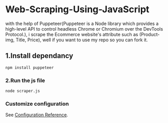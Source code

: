 # Web-Scraping-Using-JavaScript
with the help of Puppeteer(Puppeteer is a Node library which provides a high-level API to control headless Chrome or Chromium over the DevTools Protocol.), i scrape the Ecommerce website's attribute such as (Product-img, Title, Price), well if you want to use my repo so you can fork it.

## 1.Install dependancy 
```
npm install puppeteer
```

### 2.Run the js file
```
node scraper.js
```

### Customize configuration
See [Configuration Reference](https://cli.vuejs.org/config/).
